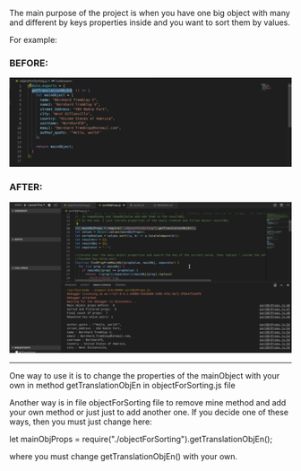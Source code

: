 The main purpose of the project is when you have one big object with many and different by keys properties inside and you want to sort them by values. 

For example: 

<h3>BEFORE:</H3>
      
      
<img src="images/beforeSortingProperties.png" alt="before sorting" />       

<h3>AFTER:</h3>


<img src="images/afterSortingProperties.png" alt="before sorting" /> 

<hr />

<p>One way to use it is to change  the properties of the mainObject with your own in method getTranslationObjEn in objectForSorting.js file

Another way is in file objectForSorting file to remove mine method and  add your own method or just just to add another one. If you decide one of these ways, then you must just change here:

let mainObjProps = require("./objectForSorting").getTranslationObjEn(); 

where you must change getTranslationObjEn() with your own.</p>
